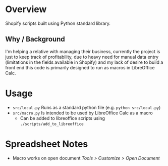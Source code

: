 # Overview

Shopify scripts built using Python standard library.

## Why / Background

I'm helping a relative with managing their business, currently the project is just to keep track of profitability, due to heavy need for manual data entry (limitations in the fields available in Shopify) and my lack of desire to build a front end this code is primarily designed to run as macros in LibreOffice Calc.

# Usage

- `src/local.py` Runs as a standard python file (e.g. `python src/local.py`)
- `src/macro.py` Is intended to be used by LibreOffice Calc as a macro
    - Can be added to libreoffice scripts using `./scripts/add_to_libreoffice`

# Spreadsheet Notes

- Macro works on open document
    *Tools > Customize > Open Document*
